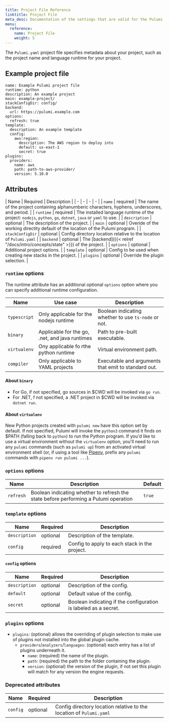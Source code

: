 ```yaml
---
title: Project File Reference
linktitle: Project File
meta_desc: Documentation of the settings that are valid for the Pulumi project file.
menu:
  reference:
    name: Project File
    weight: 5
---
```


The `Pulumi.yaml` project file specifies metadata about your project, such as the project name and language runtime for your project.

## Example project file

```
name: Example Pulumi project file
runtime: python
description: An example project
main: example-project/
stackConfigDir: config/
backend:
  url: https://pulumi.example.com
options:
  refresh: true
template:
  description: An example template
  config:
    aws:region:
      description: The AWS region to deploy into
      default: us-east-1
      secret: true
plugins:
  providers:
    name: aws
    path: path-to-aws-provider/
    version: 5.10.0
```

## Attributes

| Name | Required | Description |
| - | - | - | - |
| `name` | required | The name of the project containing alphanumberic characters, hyphens, underscores, and period. |
| `runtime` | required | The installed language runtime of the project: `nodejs`, `python`, `go`, `dotnet`, `java` or `yaml` to use. |
| `description` | optional | The description of the project. |
| `main` | optional | Overide of the working directity default of the location of the Pulumi program. |
| `stackConfigDir` | optional | Config directory location relative to the location of `Pulumi.yaml` |
| `backend` | optional | The [backend]({{< relref "/docs/intro/concepts/state" >}}) of the project. |
| `options` | optional | Additional project options. |
| `template` | optional | Config to be used when creating new stacks in the project. |
| `plugins` | optional | Override the plugin selection. |

### `runtime` options

The runtime attribute has an additional optional `options` option where you can specify additional runtime configuration.

| Name | Use case | Description |
| - | - | - |
| `typescript` | Only applicable for the nodejs runtime | Boolean indicating whether to use `ts-node` or not. |
| `binary` | Applicable for the go, .net, and java runtimes | Path to pre-built executable. |
| `virtualenv` | Ony applicable fo rthe python runtime | Virtual environment path. |
| `compiler` | Only applicable to YAML projects | Executable and arguments that emit to standard out. |

#### About `binary`

- For Go, if not specified, go sources in $CWD will be invoked via `go run`.
- For .NET, f not specified, a .NET project in $CWD will be invoked via `dotnet run`.

#### About `virtualenv`

New Python projects created with `pulumi new` have this option set by default. If not specified, Pulumi will invoke the `python3` command it finds on $PATH (falling back to `python`) to run the Python program. If you'd like to use a virtual environment without the `virtualenv` option, you'll need to run any `pulumi` commands (such as `pulumi up`) from an activated virtual environment shell (or, if using a tool like [Pipenv](https://github.com/pypa/pipenv), prefix any `pulumi` commands with `pipenv run pulumi ...`).

### `options` options

| Name | Description | Default |
| - | - | - |
| `refresh` | Boolean indicating whether to refresh the state before performing a Pulumi operation | `true` |

### `template` options

| Name | Required | Description |
| - | - | - |
| `description` | optional | Description of the template. |
| `config` | required | Config to apply to each stack in the project. |

#### `config` options

| Name | Required | Description |
| - | - | - |
| `description` | optional | Description of the config. |
| `default` | optional | Default value of the config. |
| `secret` | optional | Boolean indicating if the configuration is labeled as a secret. |

### `plugins` options

- `plugins`: (optional) allows the overriding of plugin selection to make use of plugins not installed into the global plugin cache.
  - `providers`/`analyzers`/`languages`: (optional) each entry has a list of plugins underneath it.
    - `name`: (required) the name of the plugin.
    - `path`: (required) the path to the folder containing the plugin.
    - `version`: (optional) the version of the plugin, if not set this plugin will match for any version the engine requests.

### Deprecated attributes

| Name | Required | Description |
| - | - | - |
| `config` | optional | Config directory location relative to the location of `Pulumi.yaml` |
